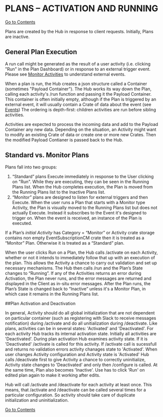 # PLANS – ACTIVATION AND RUNNING
[Go to Contents](https://github.com/Fr8org/Fr8Core/blob/master/Docs/Home.md)  

Plans are created by the Hub in response to client requests. Initially, Plans are inactive.

## General Plan Execution

A run call might be generated as the result of a user activity (i.e. clicking "Run" in the Plan Dashboard) or in response to an external trigger event.   Please see [Monitor Activities](/Docs/MonitorActivities.md) to understand external events.

When a plan is run, the Hub creates a json structure called a Container (sometimes "Payload Container"). The Hub works its way down the Plan, calling each activity's /run function and passing it the Payload Container. This container is often initially empty, although if the Plan is triggered by an external event, it will usually contain a Crate of data about the event (see [Events](https://github.com/Fr8org/Fr8Core/blob/master/Docs/ForDevelopers/OperatingConcepts/Events.md)) The ordering is depth-first: children activities are run before sibling activities. 

Activities are expected to process the incoming data and add to the Payload Container any new data. Depending on the situation, an Activity might want to modify an existing Crate of data or create one or more new Crates. Then the modified Payload Contianer is passed back to the Hub. 

## Standard vs. Monitor Plans

Plans fall into two groups:

1. “Standard” plans Execute immediately in response to the User clicking on "Run". While they are executing, they can be seen in the Running Plans list. When the Hub completes execution, the Plan is moved from the Running Plans list to the Inactive Plans list.   
2. “Monitor” plans are designed to listen for external triggers and then Execute. When the user runs a Plan that starts with a Monitor type Activity, the Plan is visually moved to the Running Plans list but does not actually Execute. Instead it subscribes to the Event it's designed to trigger on. When the event is received, an instance of the Plan is executed.

If a Plan’s *initial Activity* has Category = “Monitor” or Activity crate storage contains non empty EventSubscriptionCM crate then it is treated as a “Monitor” Plan. Otherwise it is treated as a “Standard” plan.

When the user clicks Run on a Plan,  the Hub  calls /activate on each Activity, whether or not it intends to immediately follow that up with an execution of the plan. This allows the Activity a chance to carry out validation and set up necessary mechanisms. The Hub then calls /run and the Plan’s State changes to “Running”. If any of the Activities returns an error during Activation, the Plan never runs, and the error messages are returned and displayed in the Client as in-situ error messages.
After the Plan runs, the Plan’s State is changed back to “Inactive” unless it's a Monitor Plan, in which case it remains in the Running Plans list.  



##Plan Activation and Deactivation


In general, Activity should do all global initialization that are not dependent on particular container (such as registering with Slack to receive messages notification) during /activate and do all unitialization during /deactivate. Like plans, activities can be in several states: 'Activated' and 'Deactivated'. For each activity Hub tracks its internal activation state. Initially all activities are 'Deactivated'. During plan activation Hub examines activity state. If it is 'Deactivated' /activate is called for this activity. If /activate call is sucessfull and returns no validation errors activity chanages state to 'Activated'. When user changes Activity configuration and Activity state is 'Activated' Hub calls /deactivate first to give Activity a chance to correctly uninitialize, Activity state changes to 'Deactivated' and only then /configure is called. At the same time, Plan also becomes 'Inactive'. Use has to click 'Run' on edited plan again to make it working after edits.

Hub will call /activate and /deactivate for each activity at least once. This means, that /activate and /deactivate can be called several times for a particular configuration. So activity should take care of duplicate initialization and uninitialization.

[Go to Contents](https://github.com/Fr8org/Fr8Core/blob/master/Docs/Home.md)  
